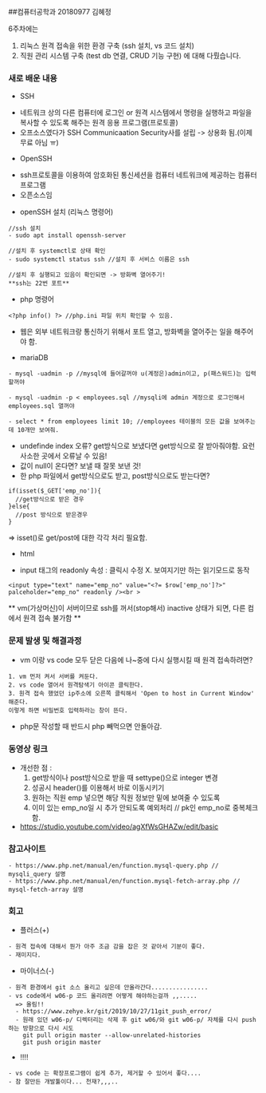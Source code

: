 ##컴퓨터공학과 20180977 김혜정

6주차에는 
1. 리눅스 원격 접속을 위한 환경 구축 (ssh 설치, vs 코드 설치)
2. 직원 관리 시스템 구축 (test db 연결, CRUD 기능 구현)
에 대해 다뤘습니다.

### 새로 배운 내용
* SSH 
- 네트워크 상의 다른 컴퓨터에 로그인 or 원격 시스템에서 명령을 실행하고 파일을 복사할 수 있도록 해주는 원격 응용 프로그램(프로토콜)
- 오프소스였다가 SSH Communicaation Security사를 설립 -> 상용화 됨.(이제 무료 아님 ㅠ)

* OpenSSH 
- ssh프로토콜을 이용하여 암호화된 통신세션을 컴퓨터 네트워크에 제공하는 컴퓨터 프로그램
- 오픈소스임

* openSSH 설치 (리눅스 명령어)
```
//ssh 설치
- sudo apt install openssh-server

//설치 후 systemctl로 상태 확인 
- sudo systemctl status ssh //설치 후 서비스 이름은 ssh

//설치 후 실행되고 있음이 확인되면 -> 방화벽 열어주기! 
**ssh는 22번 포트**
```

* php 명령어
```
<?php info() ?> //php.ini 파일 위치 확인할 수 있음.
```
* 웹은 외부 네트워크랑 통신하기 위해서 포트 열고, 방화벽을 열어주는 일을 해주어야 함.

* mariaDB
```
- mysql -uadmin -p //mysql에 들어갈꺼야 u(계정은)admin이고, p(패스워드)는 입력할꺼야

- mysql -uadmin -p < employees.sql //mysqli에 admin 계정으로 로그인해서 employees.sql 열꺼야

- select * from employees limit 10; //employees 테이블의 모든 값을 보여주는데 10개만 보여줘.
```
- undefinde index 오류? get방식으로 보냈다면 get방식으로 잘 받아줘야함. 요런 사소한 곳에서 오류날 수 있음!
- 값이 null이 온다면? 보낼 때 잘못 보낸 것!
- 한 php 파일에서 get방식으로도 받고, post방식으로도 받는다면?
```
if(isset($_GET['emp_no']){
  //get방식으로 받은 경우
}else{
  //post 방식으로 받은경우
}
```
=> isset()로 get/post에 대한 각각 처리 필요함.

* html
- input 태그의 readonly 속성 : 클릭시 수정 X. 보여지기만 하는 읽기모드로 동작
```
<input type="text" name="emp_no" value="<?= $row['emp_no']?>" palceholder="emp_no" readonly /><br >
```

** vm(가상머신)이 서버이므로 ssh를 꺼서(stop해서) inactive 상태가 되면, 다른 컴에서 원격 접속 불가함 **

### 문제 발생 및 해결과정
- vm 이랑 vs code 모두 닫은 다음에 나~중에 다시 실행시킬 때 원격 접속하려면?
```
1. vm 먼저 켜서 서버를 켜둔다.
2. vs code 열어서 원격탐색기 아이콘 클릭한다.
3. 원격 접속 했었던 ip주소에 오른쪽 클릭해서 'Open to host in Current Window' 해준다.
이렇게 하면 비밀번호 입력하라는 창이 뜬다.
```
- php문 작성할 때 반드시 <?php ?> php 빼먹으면 안돌아감. 

### 동영상 링크
- 개선한 점 :
   1. get방식이나 post방식으로 받을 때 settype()으로 integer 변경
   2. 성공시 header()를 이용해서 바로 이동시키기
   3. 원하는 직원 emp 넣으면 해당 직원 정보만 밑에 보여줄 수 있도록
   4. 이미 있는 emp_no일 시 추가 안되도록 예외처리 // pk인 emp_no로 중복체크 함. 
- https://studio.youtube.com/video/agXfWsGHAZw/edit/basic

### 참고사이트
```
- https://www.php.net/manual/en/function.mysql-query.php // mysqli_query 설명
- https://www.php.net/manual/en/function.mysql-fetch-array.php // mysql-fetch-array 설명
```

### 회고

* 플러스(+)
```
- 원격 접속에 대해서 뭔가 아주 조금 감을 잡은 것 같아서 기분이 좋다.
- 재미지다. 
```

* 마이너스(-)
```
- 원격 환경에서 git 소스 올리고 싶은데 안올라간다................
- vs code에서 w06-p 코드 올리려면 어떻게 해야하는걸까 ,,..... 
  => 올림!! 
  - https://www.zehye.kr/git/2019/10/27/11git_push_error/
  - 원래 있던 w06-p/ 디렉터리는 삭제 후 git w06/와 git w06-p/ 자체를 다시 push 하는 방향으로 다시 시도
    git pull origin master --allow-unrelated-histories
    git push origin master
```

* !!!!
```
- vs code 는 확장프로그램이 쉽게 추가, 제거할 수 있어서 좋다....
- 참 잘만든 개발툴이다... 천재?,,,..
  ```

